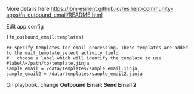 More details here https://ibmresilient.github.io/resilient-community-apps/fn_outbound_email/README.html


Edit app.config

```
[fn_outbound_email:templates]

## specify templates for email processing. These templates are added to the mail_template_select activity field
#   choose a label which will identify the template to use
#labelA=/path/to/template.jinja
sample_email = /data/templates/sample_email.jinja
sample_email2 = /data/templates/sample_email2.jinja

```

On playbook, change **Outbound Email: Send Email 2**
